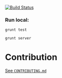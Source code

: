 [![Build Status](https://travis-ci.org/ember-kyiv-club/ember-kyiv-club-site.png?branch=master)](https://travis-ci.org/ember-kyiv-club/ember-kyiv-club-site)

### Run local:

`grunt test`

`grunt server`


# Contribution

[See `CONTRIBUTING.md`](https://github.com/ember-kyiv-club/ember-kyiv-club-site/blob/master/CONTRIBUTING.md)
